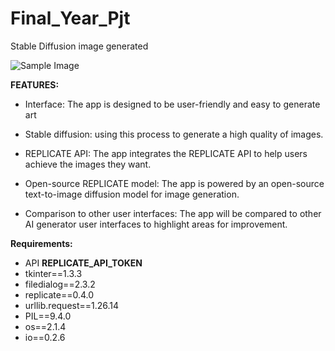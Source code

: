 # Final_Year_Pjt

Stable Diffusion image generated

![Sample Image](https://raw.githubusercontent.com/ali7d/Final_Year_Pjt/README.md/path/to/firstTest.png)


**FEATURES:**

 - Interface: The app is designed to be user-friendly and easy to generate art

 - Stable diffusion: using this process to generate a high quality of images.

 - REPLICATE API: The app integrates the REPLICATE API to help users achieve the images they want.

 - Open-source REPLICATE model: The app is powered by an open-source text-to-image diffusion model for image generation.

 - Comparison to other user interfaces: The app will be compared to other AI generator user interfaces to highlight areas for improvement.
 
 **Requirements:**
 
 - API **REPLICATE_API_TOKEN**
 - tkinter==1.3.3
 - filedialog==2.3.2
 - replicate==0.4.0
 - urllib.request==1.26.14
 - PIL==9.4.0
 - os==2.1.4
 - io==0.2.6

